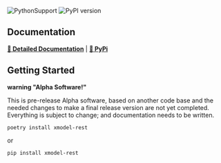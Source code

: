 ![PythonSupport](https://img.shields.io/static/v1?label=python&message=%203.8|%203.9|%203.10|%203.11&color=blue?style=flat-square&logo=python)
![PyPI version](https://badge.fury.io/py/xmodel-rest.svg?)

## Documentation

**[📄 Detailed Documentation](https://xyngular.github.io/py-xmodel-rest/latest/)** | **[🐍 PyPi](https://pypi.org/project/xmodel-rest/)**

## Getting Started

**warning "Alpha Software!"**

This is pre-release Alpha software, based on another code base and
the needed changes to make a final release version are not yet
completed. Everything is subject to change; and documentation needs
to be written.


```shell
poetry install xmodel-rest
```

or

```shell
pip install xmodel-rest
```
